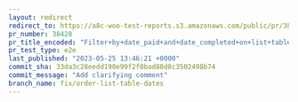 ```yaml
---
layout: redirect
redirect_to: https://a8c-woo-test-reports.s3.amazonaws.com/public/pr/38428/e2e/index.html
pr_number: 38428
pr_title_encoded: "Filter+by+date_paid+and+date_completed+on+list+table+orders"
pr_test_type: e2e
last_published: "2023-05-25 13:46:21 +0000"
commit_sha: 33da3c28eedd190e99f2f0bad88d8c3502498b74
commit_message: "Add clarifying comment"
branch_name: fix/order-list-table-dates
---
```

